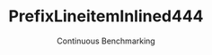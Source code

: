---
layout: docu
title: PrefixLineitemInlined444
subtitle: Continuous Benchmarking
selected: Prefix_Tpch
expanded: Benchmarking
benchmark: /individual_results/PrefixLineitemInlined444.html
---